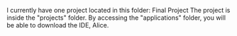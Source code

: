 I currently have one project located in this folder: Final Project
The project is inside the "projects" folder. By accessing the "applications" folder, you will be able to download the IDE, Alice.
